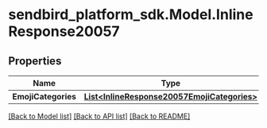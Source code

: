
# sendbird_platform_sdk.Model.InlineResponse20057

## Properties

Name | Type | Description | Notes
------------ | ------------- | ------------- | -------------
**EmojiCategories** | [**List&lt;InlineResponse20057EmojiCategories&gt;**](InlineResponse20057EmojiCategories.md) |  | [optional] 

[[Back to Model list]](../README.md#documentation-for-models)
[[Back to API list]](../README.md#documentation-for-api-endpoints)
[[Back to README]](../README.md)


